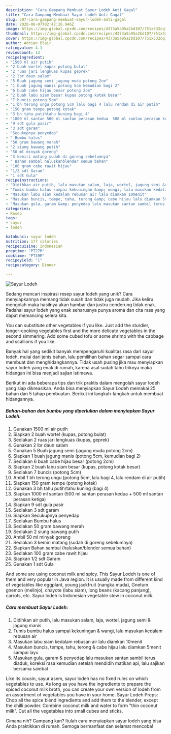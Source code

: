```yaml
---
description: "Cara Gampang Membuat Sayur Lodeh Anti Gagal"
title: "Cara Gampang Membuat Sayur Lodeh Anti Gagal"
slug: 507-cara-gampang-membuat-sayur-lodeh-anti-gagal
date: 2020-08-07T02:42:26.946Z
image: https://img-global.cpcdn.com/recipes/4373a5a95a2bd107/751x532cq70/sayur-lodeh-foto-resep-utama.jpg
thumbnail: https://img-global.cpcdn.com/recipes/4373a5a95a2bd107/751x532cq70/sayur-lodeh-foto-resep-utama.jpg
cover: https://img-global.cpcdn.com/recipes/4373a5a95a2bd107/751x532cq70/sayur-lodeh-foto-resep-utama.jpg
author: Adrian Blair
ratingvalue: 4.1
reviewcount: 13
recipeingredient:
- "1500 ml air putih"
- "2 buah wortel kupas potong bulat"
- "2 ruas jari lengkuas kupas geprek"
- "2 lbr daun salam"
- "5 Buah jagung semi jagung muda potong 2cm"
- "1 buah jagung manis potong 5cm kemudian bagi 2"
- "6 buah cabe hijau besar potong 2cm"
- "2 buah labu siam besar kupas potong kotak besar"
- "7 buncis potong 5cm"
- "1 bh terong ungu potong 5cm lalu bagi 4 lalu rendam di air putih"
- "150 gram tempe potong kotak"
- "3 bh tahu putihtahu kuning bagi 4"
- "1000 ml santan 500 ml santan perasan kedua  500 ml santan perasan ketiga"
- "9 sdt gula pasir"
- "3 sdt garam"
- "Secukupnya penyedap"
- " Bumbu halus"
- "50 gram bawang merah"
- "2 siung bawang putih"
- "50 ml minyak goreng"
- "3 kemiri matang sudah di goreng sebelumnya"
- " Bahan sambal haluskanblender semua bahan"
- "100 gram cabe rawit hijau"
- "1/2 sdt Garam"
- "1 sdt Gula"
recipeinstructions:
- "Didihkan air putih, lalu masukan salam, laja, wortel, jagung semi &amp; jagung manis"
- "Tumis bumbu halus sampai kekuningan &amp; wangi, lalu masukan kedalam rebusan air"
- "Masukan labu siam kedalam rebusan air lalu diamkan 10menit"
- "Masukan buncis, tempe, tahu, terong &amp; cabe hijau lalu diamkan 5menit sampai layu"
- "Masukan gula, garam &amp; penyedap lalu masukan santan sambil terus diaduk, koreksi rasa kemudian setelah mendidih matikan api, lalu sajikan bersama sambal"
categories:
- Resep
tags:
- sayur
- lodeh

katakunci: sayur lodeh 
nutrition: 177 calories
recipecuisine: Indonesian
preptime: "PT27M"
cooktime: "PT39M"
recipeyield: "1"
recipecategory: Dinner

---
```



![Sayur Lodeh](https://img-global.cpcdn.com/recipes/4373a5a95a2bd107/751x532cq70/sayur-lodeh-foto-resep-utama.jpg)

Sedang mencari inspirasi resep sayur lodeh yang unik? Cara menyiapkannya memang tidak susah dan tidak juga mudah. Jika keliru mengolah maka hasilnya akan hambar dan justru cenderung tidak enak. Padahal sayur lodeh yang enak seharusnya punya aroma dan cita rasa yang dapat memancing selera kita.

You can substitute other vegetables if you like. Just add the sturdier, longer-cooking vegetables first and the more delicate vegetables in the second simmering. Add some cubed tofu or some shrimp with the cabbage and scallions if you like.

Banyak hal yang sedikit banyak mempengaruhi kualitas rasa dari sayur lodeh, mulai dari jenis bahan, lalu pemilihan bahan segar sampai cara membuat dan menghidangkannya. Tidak usah pusing jika mau menyiapkan sayur lodeh yang enak di rumah, karena asal sudah tahu triknya maka hidangan ini bisa menjadi sajian istimewa.


Berikut ini ada beberapa tips dan trik praktis dalam mengolah sayur lodeh yang siap dikreasikan. Anda bisa menyiapkan Sayur Lodeh memakai 25 bahan dan 5 tahap pembuatan. Berikut ini langkah-langkah untuk membuat hidangannya.

<!--inarticleads1-->

##### Bahan-bahan dan bumbu yang diperlukan dalam menyiapkan Sayur Lodeh:

1. Gunakan 1500 ml air putih
1. Siapkan 2 buah wortel (kupas, potong bulat)
1. Sediakan 2 ruas jari lengkuas (kupas, geprek)
1. Gunakan 2 lbr daun salam
1. Gunakan 5 Buah jagung semi (jagung muda potong 2cm)
1. Siapkan 1 buah jagung manis (potong 5cm, kemudian bagi 2)
1. Sediakan 6 buah cabe hijau besar (potong 2cm)
1. Siapkan 2 buah labu siam besar (kupas, potong kotak besar)
1. Sediakan 7 buncis (potong 5cm)
1. Ambil 1 bh terong ungu (potong 5cm, lalu bagi 4, lalu rendam di air putih)
1. Siapkan 150 gram tempe (potong kotak)
1. Gunakan 3 bh tahu putih/tahu kuning (bagi 4)
1. Siapkan 1000 ml santan (500 ml santan perasan kedua + 500 ml santan perasan ketiga)
1. Siapkan 9 sdt gula pasir
1. Sediakan 3 sdt garam
1. Siapkan Secukupnya penyedap
1. Sediakan  Bumbu halus
1. Sediakan 50 gram bawang merah
1. Sediakan 2 siung bawang putih
1. Ambil 50 ml minyak goreng
1. Sediakan 3 kemiri matang (sudah di goreng sebelumnya)
1. Siapkan  Bahan sambal (haluskan/blender semua bahan)
1. Sediakan 100 gram cabe rawit hijau
1. Siapkan 1/2 sdt Garam
1. Gunakan 1 sdt Gula


And some are using coconut milk and spicy. This Sayur Lodeh is one of them and very popular in Java region. It is usually made from different kind of vegetables like eggplant, young jackfruit (nangka muda), Gnetum gnemon (melinjo), chayote (labu siam), long beans (kacang panjang), carrots, etc. Sayur lodeh is Indonesian vegetable stew in coconut milk. 

<!--inarticleads2-->

##### Cara membuat Sayur Lodeh:

1. Didihkan air putih, lalu masukan salam, laja, wortel, jagung semi &amp; jagung manis
1. Tumis bumbu halus sampai kekuningan &amp; wangi, lalu masukan kedalam rebusan air
1. Masukan labu siam kedalam rebusan air lalu diamkan 10menit
1. Masukan buncis, tempe, tahu, terong &amp; cabe hijau lalu diamkan 5menit sampai layu
1. Masukan gula, garam &amp; penyedap lalu masukan santan sambil terus diaduk, koreksi rasa kemudian setelah mendidih matikan api, lalu sajikan bersama sambal


Like its cousin, sayur asem, sayur lodeh has no fixed rules on which vegetables to use. As long as you have the ingredients to prepare the spiced coconut milk broth, you can create your own version of lodeh from an assortment of vegetables you have in your home. Sayur Lodeh Preps: Chop all the spice blend ingredients and add them to the blender, except the chilli powder. Combine coconut milk and water to form &#34;thin coconut milk&#34;. Cut all the vegetables into small cubes and sticks. 

Gimana nih? Gampang kan? Itulah cara menyiapkan sayur lodeh yang bisa Anda praktikkan di rumah. Semoga bermanfaat dan selamat mencoba!
